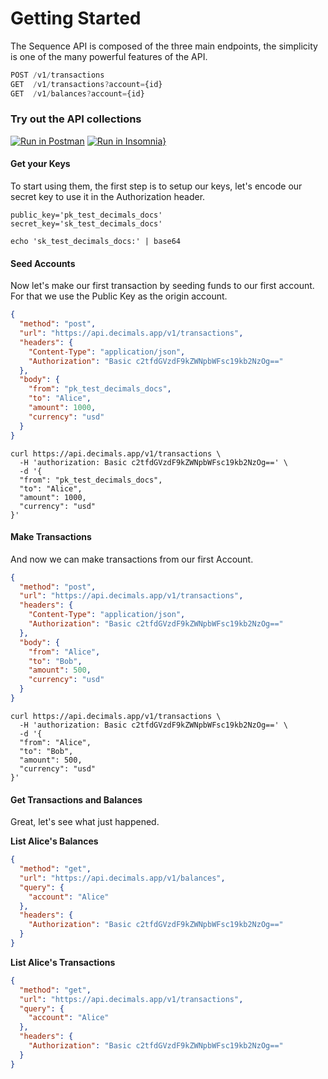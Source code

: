 
# Getting Started

The Sequence API is composed of the three main endpoints, the simplicity is one of the many powerful features of the API.

```javascript
POST /v1/transactions
GET  /v1/transactions?account={id}
GET  /v1/balances?account={id}
```

### Try out the API collections

[![Run in Postman](https://run.pstmn.io/button.svg)](https://app.getpostman.com/run-collection/33cfd73e447946a7171d#?env%5BTest%20Keys%5D=W3sia2V5IjoicHVibGljX2tleSIsInZhbHVlIjoicGtfMWVIWnVyMXpFMlY2M005d2hJTVBYTXB6VWZlIiwiZW5hYmxlZCI6dHJ1ZX0seyJrZXkiOiJzZWNyZXRfa2V5IiwidmFsdWUiOiJza18wZDA0Nzc5NDA3NzgyZjkyOTliYTkwOTVjZWQzMjRkYSIsImVuYWJsZWQiOnRydWV9XQ==) [![Run in Insomnia}](https://insomnia.rest/images/run.svg)](https://insomnia.rest/run/?label=Decimals%20Starter&uri=https%3A%2F%2Fgist.githubusercontent.com%2Fandriosr%2F08789da580b69f666820b6ddefcabaa5%2Fraw%2F2ca157bd059ef71ae33a78421354861777930745%2Fstarter.json)

#### Get your Keys

To start using them, the first step is to setup our keys, let's encode our secret key to use it in the Authorization header.

```shell
public_key='pk_test_decimals_docs'
secret_key='sk_test_decimals_docs'

echo 'sk_test_decimals_docs:' | base64
```

#### Seed Accounts

Now let's make our first transaction by seeding funds to our first account. For that we use the Public Key as the origin account.

<!--
type: tab
title: Request Maker
-->

```json http
{
  "method": "post",
  "url": "https://api.decimals.app/v1/transactions",
  "headers": {
    "Content-Type": "application/json",
    "Authorization": "Basic c2tfdGVzdF9kZWNpbWFsc19kb2NzOg=="
  },
  "body": {
    "from": "pk_test_decimals_docs",
    "to": "Alice",
    "amount": 1000,
    "currency": "usd"
  }
}
```

<!--
type: tab
title: cURL
-->

```shell
curl https://api.decimals.app/v1/transactions \
  -H 'authorization: Basic c2tfdGVzdF9kZWNpbWFsc19kb2NzOg==' \
  -d '{
  "from": "pk_test_decimals_docs",
  "to": "Alice",
  "amount": 1000,
  "currency": "usd"
}'
```

<!-- type: tab-end -->

#### Make Transactions

And now we can make transactions from our first Account.

<!--
type: tab
title: Request Maker
-->

```json http
{
  "method": "post",
  "url": "https://api.decimals.app/v1/transactions",
  "headers": {
    "Content-Type": "application/json",
    "Authorization": "Basic c2tfdGVzdF9kZWNpbWFsc19kb2NzOg=="
  },
  "body": {
    "from": "Alice",
    "to": "Bob",
    "amount": 500,
    "currency": "usd"
  }
}
```

<!--
type: tab
title: cURL
-->

```shell
curl https://api.decimals.app/v1/transactions \
  -H 'authorization: Basic c2tfdGVzdF9kZWNpbWFsc19kb2NzOg==' \
  -d '{
  "from": "Alice",
  "to": "Bob",
  "amount": 500,
  "currency": "usd"
}'
```

<!-- type: tab-end -->

#### Get Transactions and Balances

Great, let's see what just happened.

<!--
type: tab
title: Request Maker
-->

**List Alice's Balances**

```json http
{
  "method": "get",
  "url": "https://api.decimals.app/v1/balances",
  "query": {
    "account": "Alice"
  },
  "headers": {
    "Authorization": "Basic c2tfdGVzdF9kZWNpbWFsc19kb2NzOg=="
  }
}
```

**List Alice's Transactions**

```json http
{
  "method": "get",
  "url": "https://api.decimals.app/v1/transactions",
  "query": {
    "account": "Alice"
  },
  "headers": {
    "Authorization": "Basic c2tfdGVzdF9kZWNpbWFsc19kb2NzOg=="
  }
}
```

<!-- type: tab-end -->

